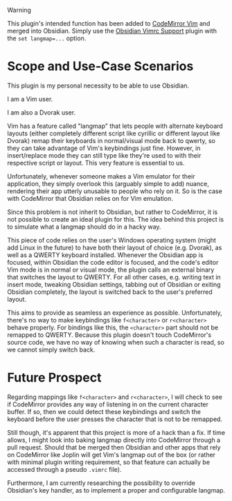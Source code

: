 > [!WARNING]
> This plugin's intended function has been added to [CodeMirror Vim](https://github.com/replit/codemirror-vim) and merged into Obsidian. Simply use the [Obsidian Vimrc Support](https://github.com/esm7/obsidian-vimrc-support) plugin with the `set langmap=...` option.

# Scope and Use-Case Scenarios

This plugin is my personal necessity to be able to use Obsidian.

I am a Vim user.

I am also a Dvorak user.

Vim has a feature called "langmap" that lets people with alternate keyboard layouts (either completely different script like cyrillic or different layout like Dvorak)
remap their keyboards in normal/visual mode back to qwerty, so they can take advantage of Vim's keybindings just fine.
However, in insert/replace mode they can still type like they're used to with their respective script or layout.
This very feature is essential to us.

Unfortunately, whenever someone makes a Vim emulator for their application, they simply overlook this (arguably simple to add) nuance,
rendering their app utterly unusable to people who rely on it. So is the case with CodeMirror that Obsidian relies on for Vim emulation.

Since this problem is not inherit to Obsidian, but rather to CodeMirror, it is not possible to create an ideal plugin for this.
The idea behind this project is to simulate what a langmap should do in a hacky way.

This piece of code relies on the user's Windows operating system (might add Linux in the future) to have both their layout of choice (e.g. Dvorak),
as well as a QWERTY keyboard installed. Whenever the Obsidian app is focused, within Obsidian the code editor is focused, and the code's editor Vim mode is in normal or visual mode,
the plugin calls an external binary that switches the layout to QWERTY.
For all other cases, e.g. writing text in insert mode, tweaking Obsidian settings, tabbing out of Obsidian or exiting Obsidian completely,
the layout is switched back to the user's preferred layout.

This aims to provide as seamless an experience as possible.
Unfortunately, there's no way to make keybindings like `f<character>` or `r<character>` behave properly. For bindings like this, the `<character>` part should not be remapped to QWERTY. Because this plugin doesn't touch CodeMirror's source code, we have no way of knowing when such a character is read, so we cannot simply switch back.

# Future Prospect

Regarding mappings like `f<character>` and `r<character>`, I will check to see if CodeMirror provides any way of listening in on the current character buffer. If so, then we could detect these keybindings and switch the keyboard before the user presses the character that is not to be remapped.

Still though, it's apparent that this project is more of a hack than a fix. If time allows, I might look into baking langmap directly into CodeMirror through a pull request. Should that be merged then Obsidian and other apps that rely on CodeMirror like Joplin will get Vim's langmap out of the box (or rather with minimal plugin writing requirement, so that feature can actually be accessed through a pseudo `.vimrc` file).

Furthermore, I am currently researching the possibility to override Obsidian's key handler, as to implement a proper and configurable langmap.
